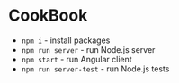 # CookBook

* `npm i` - install packages
* `npm run server` - run Node.js server
* `npm start` - run Angular client
* `npm run server-test` - run Node.js tests
